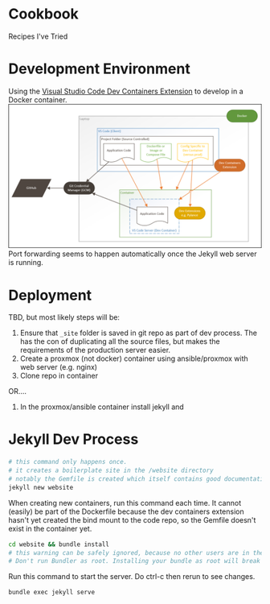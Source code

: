 # Cookbook

Recipes I've Tried

# Development Environment
Using the [Visual Studio Code Dev Containers Extension](https://code.visualstudio.com/docs/devcontainers/containers) to develop in a Docker container.
![](/docs/dev-containers-arch.png)
Port forwarding seems to happen automatically once the Jekyll web server is running.

# Deployment
TBD, but most likely steps will be:
1. Ensure that `_site` folder is saved in git repo as part of dev process. The has the con of duplicating all the source files, but makes the requirements of the production server easier.
1. Create a proxmox (not docker) container using ansible/proxmox with web server (e.g. nginx)
1. Clone repo in container

OR....

1. In the proxmox/ansible container install jekyll and 


# Jekyll Dev Process
```sh
# this command only happens once.
# it creates a boilerplate site in the /website directory
# notably the Gemfile is created which itself contains good documentation
jekyll new website
```
When creating new containers, run this command each time. It cannot (easily) be part of the Dockerfile because the dev containers extension hasn't yet created the bind mount to the code repo, so the Gemfile doesn't exist in the container yet.
```sh
cd website && bundle install
# this warning can be safely ignored, because no other users are in the container
# Don't run Bundler as root. Installing your bundle as root will break this application for all non-root users on this machine.
```
Run this command to start the server. Do ctrl-c then rerun to see changes.
```sh
bundle exec jekyll serve
```
